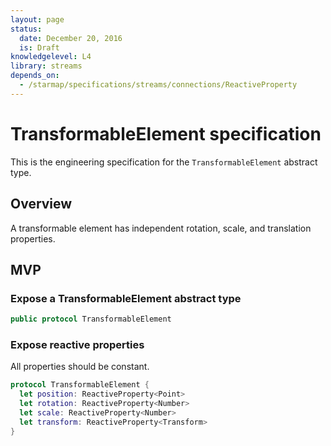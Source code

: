 ```yaml
---
layout: page
status:
  date: December 20, 2016
  is: Draft
knowledgelevel: L4
library: streams
depends_on:
  - /starmap/specifications/streams/connections/ReactiveProperty
---
```


# TransformableElement specification

This is the engineering specification for the `TransformableElement` abstract type.

## Overview

A transformable element has independent rotation, scale, and translation properties.

## MVP

### Expose a TransformableElement abstract type

```swift
public protocol TransformableElement
```

### Expose reactive properties

All properties should be constant.

```swift
protocol TransformableElement {
  let position: ReactiveProperty<Point>
  let rotation: ReactiveProperty<Number>
  let scale: ReactiveProperty<Number>
  let transform: ReactiveProperty<Transform>
}
```
